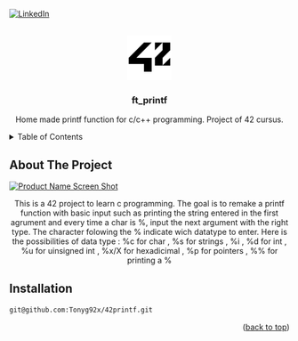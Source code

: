 <div id="top"></div>
<!--
*** Thanks for checking out the Best-README-Template. If you have a suggestion
*** that would make this better, please fork the repo and create a pull request
*** or simply open an issue with the tag "enhancement".
*** Don't forget to give the project a star!
*** Thanks again! Now go create something AMAZING! :D
-->



<!-- PROJECT SHIELDS -->
<!--
*** I'm using markdown "reference style" links for readability.
*** Reference links are enclosed in brackets [ ] instead of parentheses ( ).
*** See the bottom of this document for the declaration of the reference variables
*** for contributors-url, forks-url, etc. This is an optional, concise syntax you may use.
*** https://www.markdownguide.org/basic-syntax/#reference-style-links
-->

[![LinkedIn][linkedin-shield]][linkedin-url]



<!-- PROJECT LOGO -->
<br />
<div align="center">
  <a href="https://github.com/github_username/repo_name">
    <img src="images/42_Logo.svg.png" alt="Logo" width="80" height="80">
  </a>

<h3 align="center">ft_printf</h3>

  <p align="center">
    Home made printf function for c/c++ programming. Project of 42 cursus.
  </p>
</div>



<!-- TABLE OF CONTENTS -->
<details>
  <summary>Table of Contents</summary>
  <ol>
    <li>
      <a href="#about-the-project">About The Project</a>
    </li>
    <li>
      <a href="#installation">Installation</a>
    </li>
  </ol>
</details>



<!-- ABOUT THE PROJECT -->
## About The Project

[![Product Name Screen Shot][product-screenshot]](https://example.com)
<p align="center">
  This is a 42 project to learn c programming. The goal is to remake a printf function with basic input such as printing the string entered in the first agrument and every time a char is %, input the next argument with the right type. The character folowing the % indicate wich datatype to enter. Here is the possibilities of data type : %c for char , %s for strings , %i , %d for int , %u for uinsigned int , %x/X for hexadicimal , %p for pointers , %% for printing a %

 <!-- Installation -->
## Installation
```markdown
git@github.com:Tonyg92x/42printf.git
```
  
 
<p align="right">(<a href="#top">back to top</a>)</p>

<!-- MARKDOWN LINKS & IMAGES -->
<!-- https://www.markdownguide.org/basic-syntax/#reference-style-links -->
[linkedin-shield]: https://img.shields.io/badge/-LinkedIn-black.svg?style=for-the-badge&logo=linkedin&colorB=555
[linkedin-url]: https://www.linkedin.com/in/anthony-guay-75b27421b/
[product-screenshot]: images/screenshot.png

